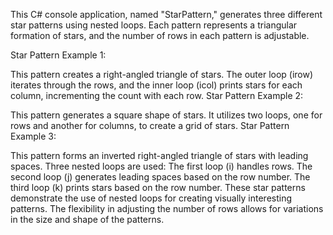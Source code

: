 This C# console application, named "StarPattern," generates three different star patterns using nested loops. Each pattern represents a triangular formation of stars, and the number of rows in each pattern is adjustable.

Star Pattern Example 1:

This pattern creates a right-angled triangle of stars.
The outer loop (irow) iterates through the rows, and the inner loop (icol) prints stars for each column, incrementing the count with each row.
Star Pattern Example 2:

This pattern generates a square shape of stars.
It utilizes two loops, one for rows and another for columns, to create a grid of stars.
Star Pattern Example 3:

This pattern forms an inverted right-angled triangle of stars with leading spaces.
Three nested loops are used:
The first loop (i) handles rows.
The second loop (j) generates leading spaces based on the row number.
The third loop (k) prints stars based on the row number.
These star patterns demonstrate the use of nested loops for creating visually interesting patterns. The flexibility in adjusting the number of rows allows for variations in the size and shape of the patterns.
